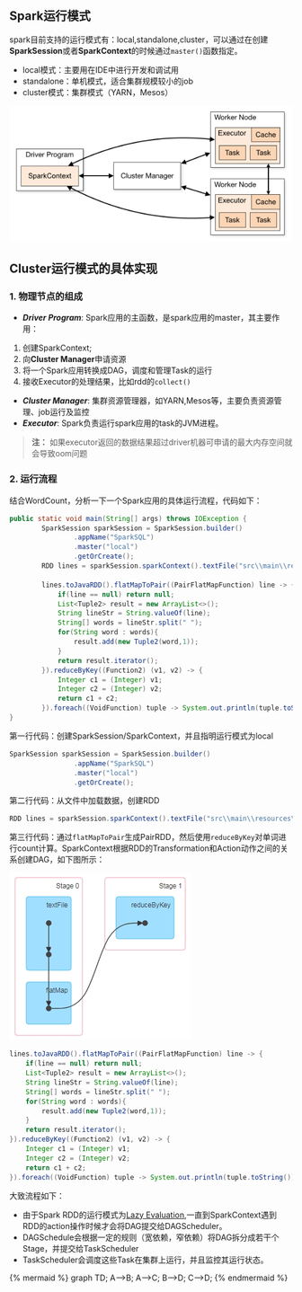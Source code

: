 ## Spark运行模式
spark目前支持的运行模式有：local,standalone,cluster，可以通过在创建**SparkSession**或者**SparkContext**的时候通过```master()```函数指定。
* local模式：主要用在IDE中进行开发和调试用
* standalone：单机模式，适合集群规模较小的job
* cluster模式：集群模式（YARN，Mesos）

![cluster模式](/assets/cluster-overview.png "cluster模式")

## Cluster运行模式的具体实现
### 1. 物理节点的组成

* **_Driver Program_**: Spark应用的主函数，是spark应用的master，其主要作用：<br>
1) 创建SparkContext;<br>
2) 向**Cluster Manager**申请资源<br>
3) 将一个Spark应用转换成DAG，调度和管理Task的运行<br>
4) 接收Executor的处理结果，比如rdd的```collect()```
* **_Cluster Manager_**: 集群资源管理器，如YARN,Mesos等，主要负责资源管理、job运行及监控
* **_Executor_**: Spark负责运行spark应用的task的JVM进程。

> **注：** 如果executor返回的数据结果超过driver机器可申请的最大内存空间就会导致oom问题

### 2. 运行流程
结合WordCount，分析一下一个Spark应用的具体运行流程，代码如下：
``` java
public static void main(String[] args) throws IOException {
        SparkSession sparkSession = SparkSession.builder()
                .appName("SparkSQL")
                .master("local")
                .getOrCreate();
        RDD lines = sparkSession.sparkContext().textFile("src\\main\\resources\\data.txt",1);
        
        lines.toJavaRDD().flatMapToPair((PairFlatMapFunction) line -> {
            if(line == null) return null;
            List<Tuple2> result = new ArrayList<>();
            String lineStr = String.valueOf(line);
            String[] words = lineStr.split(" ");
            for(String word : words){
                result.add(new Tuple2(word,1));
            }
            return result.iterator();
        }).reduceByKey((Function2) (v1, v2) -> {
            Integer c1 = (Integer) v1;
            Integer c2 = (Integer) v2;
            return c1 + c2;
        }).foreach((VoidFunction) tuple -> System.out.println(tuple.toString()));
}
```
第一行代码：创建SparkSession/SparkContext，并且指明运行模式为local
``` java
SparkSession sparkSession = SparkSession.builder()
                .appName("SparkSQL")
                .master("local")
                .getOrCreate();
``` 
第二行代码：从文件中加载数据，创建RDD
``` java
RDD lines = sparkSession.sparkContext().textFile("src\\main\\resources\\data.txt",1);
```
第三行代码：通过```flatMapToPair```生成PairRDD，然后使用```reduceByKey```对单词进行count计算。SparkContext根据RDD的Transformation和Action动作之间的关系创建DAG，如下图所示：

![](/assets/DAG.jpg)

``` java
lines.toJavaRDD().flatMapToPair((PairFlatMapFunction) line -> {
    if(line == null) return null;
    List<Tuple2> result = new ArrayList<>();
    String lineStr = String.valueOf(line);
    String[] words = lineStr.split(" ");
    for(String word : words){
        result.add(new Tuple2(word,1));
    }
    return result.iterator();
}).reduceByKey((Function2) (v1, v2) -> {
    Integer c1 = (Integer) v1;
    Integer c2 = (Integer) v2;
    return c1 + c2;
}).foreach((VoidFunction) tuple -> System.out.println(tuple.toString()));
```
大致流程如下：
* 由于Spark RDD的运行模式为[Lazy Evaluation](http://data-flair.training/blogs/apache-spark-lazy-evaluation/),一直到SparkContext遇到RDD的action操作时候才会将DAG提交给DAGScheduler。
* DAGSchedule会根据一定的规则（宽依赖，窄依赖）将DAG拆分成若干个Stage，并提交给TaskScheduler
* TaskScheduler会调度这些Task在集群上运行，并且监控其运行状态。

{% mermaid %}
graph TD;
  A-->B;
  A-->C;
  B-->D;
  C-->D;
{% endmermaid %}


